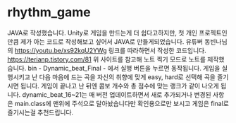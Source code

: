 # rhythm_game
JAVA로 작성했습니다.
Unity로 게임을 만드는게 더 쉽다고하지만, 첫 개인 프로젝트인 만큼 제가 아는 코드로 작성해보고 싶어서 JAVA로 만들게되었습니다.
유튜버 동빈나님의 https://youtu.be/xs92kqU2YWg 링크를 따라하면서 작성한 코드입니다.
https://terianp.tistory.com/81 위 사이트를 참고해 노트 찍기 모드로 노트를 제작했습니다.
bin - Dynamic_beat_Final - 에서 실행 버튼을 누르면 동작됩니다.
게임을 실행시키고 난 다음 마음에 드는 곡을 자신의 취향에 맞게 easy, hard로 선택해 곡을 즐기시면 됩니다.
게임이 끝나고 난 뒤엔 콤보 개수와 총 점수에 맞는 랭크가 같이 나오게 됩니다.
dynamic_beat_16~21는 매 버전 업데이트하면서 새로 추가되거나 변경된 사항은 main.class에 맨위에 주석으로 달아놨습니다만 확인용으로만 보시고 게임은 final로 즐기시는걸 추천드립니다.

